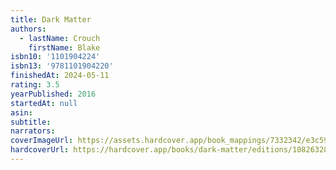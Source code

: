 ```yaml
---
title: Dark Matter
authors:
  - lastName: Crouch
    firstName: Blake
isbn10: '1101904224'
isbn13: '9781101904220'
finishedAt: 2024-05-11
rating: 3.5
yearPublished: 2016
startedAt: null
asin:
subtitle:
narrators:
coverImageUrl: https://assets.hardcover.app/book_mappings/7332342/e3c5928fc0a24ca97940c68f03dd2b503e42ba4f.jpeg
hardcoverUrl: https://hardcover.app/books/dark-matter/editions/10826328
---
```

